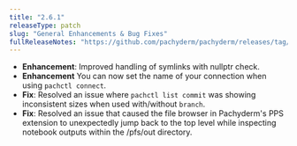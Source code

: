 ```yaml
---
title: "2.6.1"
releaseType: patch 
slug: "General Enhancements & Bug Fixes"
fullReleaseNotes: "https://github.com/pachyderm/pachyderm/releases/tag/v2.6.1"
---
```


- **Enhancement**: Improved handling of symlinks with nullptr check. 
- **Enhancement** You can now set the name of your connection when using `pachctl connect`. 
- **Fix**: Resolved an issue where `pachctl list commit` was showing inconsistent sizes when used with/without `branch`. 
- **Fix**: Resolved an issue that caused the file browser in Pachyderm's PPS extension to unexpectedly jump back to the top level while inspecting notebook outputs within the /pfs/out directory.